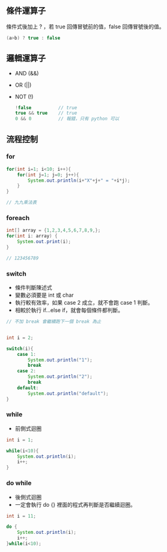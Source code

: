 ## 條件運算子
條件式後加上 ? ，若 true 回傳冒號前的值，false 回傳冒號後的值。
```java
(a>b) ? true : false
```


## 邏輯運算子
* AND (&&)
* OR (||)
* NOT (!)

    ```java
    !false          // true
    true && true    // true
    0 && 0          // 報錯，只有 python 可以
    ```




## 流程控制
### for 
```java
for(int i=1; i<10; i++){
    for(int j=1; j=0; j++){
        System.out.println(i+"X"+j+" = "+i*j);
    }
}

// 九九乘法表
```

### foreach
```java
int[] array = {1,2,3,4,5,6,7,8,9,};
for(int i: array) {
    System.out.print(i);
}

// 123456789
```

### switch
* 條件判斷陳述式
* 變數必須要是 int 或 char
* 執行較有效率，如果 case 2 成立，就不會跑 case 1 判斷。
* 相較於執行 if...else if，就會每個條件都判斷。
```java
// 不加 break 會繼續跑下一個 break 為止


int i = 2;

switch(i){
    case 1:
        System.out.println("1");
        break
    case 2:
        System.out.println("2");
        break
    default:
        System.out.println("default");
}
```

### while
* 前側式迴圈
```java
int i = 1;

while(i<10){
    System.out.println(i);
    i++;
}
```


### do while
* 後側式迴圈
* 一定會執行 do {} 裡面的程式再判斷是否繼續迴圈。
```java
int i = 11;

do {
    System.out.println(i);
    i++;
}while(i<10);
```